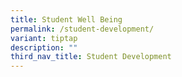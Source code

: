 ```yaml
---
title: Student Well Being
permalink: /student-development/
variant: tiptap
description: ""
third_nav_title: Student Development
---
```

